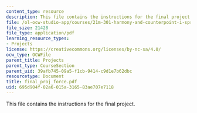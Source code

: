 ```yaml
---
content_type: resource
description: This file contains the instructions for the final project.
file: /ol-ocw-studio-app/courses/21m-301-harmony-and-counterpoint-i-spring-2005/695d904f02a6015a316583ae707e7118_final_proj_force.pdf
file_size: 21428
file_type: application/pdf
learning_resource_types:
- Projects
license: https://creativecommons.org/licenses/by-nc-sa/4.0/
ocw_type: OCWFile
parent_title: Projects
parent_type: CourseSection
parent_uid: 39afb745-09a5-f1cb-9414-c9d1e7b62dbc
resourcetype: Document
title: final_proj_force.pdf
uid: 695d904f-02a6-015a-3165-83ae707e7118
---
```

This file contains the instructions for the final project.